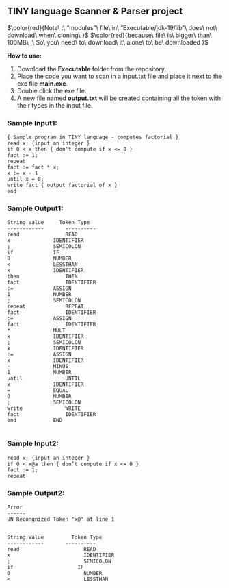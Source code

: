 ## TINY language Scanner & Parser project



$\color{red}{Note\ :\ “modules”\ file\ in\ “Executable/jdk-19/lib”\ does\ not\ download\ when\ cloning\ }$
$\color{red}{because\ file\ is\ bigger\ than\ 100MB\ ,\ So\ you\ need\ to\ download\ it\ alone\ to\ be\ downloaded }$




**How to use:**
1. Download the **Executable** folder from the repository.
2. Place the code you want to scan in a input.txt file and place it next to the exe file **main.exe**.
3. Double click the exe file.
4. A new file named **output.txt** will be created containing all the token with their types in the input file.

### Sample Input1:

```
{ Sample program in TINY language - computes factorial }
read x; {input an integer }
if 0 < x then { don't compute if x <= 0 }
fact := 1;
repeat
fact := fact * x;
x := x - 1
until x = 0;
write fact { output factorial of x }
end
```

### Sample Output1:

```
String Value 	 Token Type
------------       ----------
read			   READ
x			   IDENTIFIER
;			   SEMICOLON
if			   IF
0			   NUMBER
<			   LESSTHAN
x			   IDENTIFIER
then			   THEN
fact			   IDENTIFIER
:=			   ASSIGN
1			   NUMBER
;			   SEMICOLON
repeat			   REPEAT
fact			   IDENTIFIER
:=			   ASSIGN
fact			   IDENTIFIER
*			   MULT
x			   IDENTIFIER
;			   SEMICOLON
x			   IDENTIFIER
:=			   ASSIGN
x			   IDENTIFIER
-			   MINUS
1			   NUMBER
until			   UNTIL
x			   IDENTIFIER
=			   EQUAL
0			   NUMBER
;			   SEMICOLON
write			   WRITE
fact			   IDENTIFIER
end			   END


```

### Sample Input2:
```
read x; {input an integer }
if 0 < x@a then { don’t compute if x <= 0 }
fact := 1;
repeat

```

### Sample Output2:
```
Error
------
UN Recongnized Token "x@" at line 1


String Value 	     Token Type
------------       ----------
read			         READ
x			             IDENTIFIER
;			             SEMICOLON
if			           IF
0			             NUMBER
<			             LESSTHAN

```
